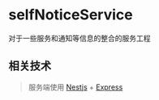 # selfNoticeService
对于一些服务和通知等信息的整合的服务工程

## 相关技术
> 服务端使用 [Nestjs](https://nestjs.com/) + [Express](http://expressjs.com/en/api.html)